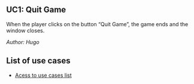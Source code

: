 ## UC1: Quit Game 

When the player clicks on the button “Quit Game”, the game ends and the window closes.





*Author: Hugo*

## List of use cases
* [Acess to use cases list][L]

[L]:../UserCase.md